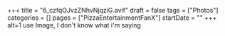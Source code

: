 +++
title = "6_czfqOJvzZNhvNjqziG.avif"
draft = false
tags = ["Photos"]
categories = []
pages = ["PizzaEntertainmentFanX"]
startDate = ""
+++
alt=1 use Image, I don't know what i'm saying
